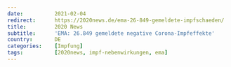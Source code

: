 ```yaml
---
date:          2021-02-04
redirect:      https://2020news.de/ema-26-849-gemeldete-impfschaeden/
title:         2020 News
subtitle:      'EMA: 26.849 gemeldete negative Corona-Impfeffekte'
country:       DE
categories:    [Impfung]
tags:          [2020news, impf-nebenwirkungen, ema]
---
```

